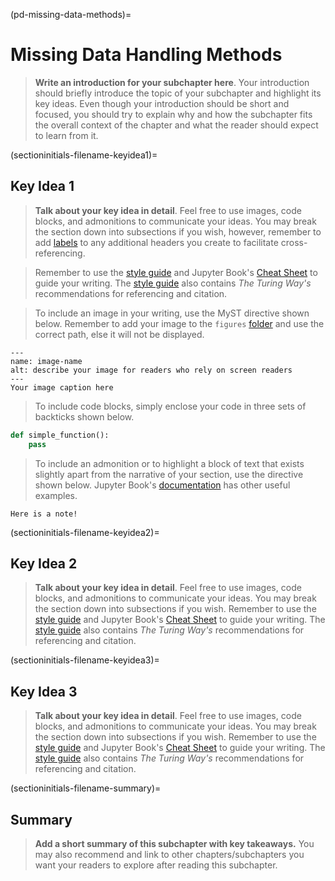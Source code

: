 (pd-missing-data-methods)=
# Missing Data Handling Methods

> **Write an introduction for your subchapter here**.
> Your introduction should briefly introduce the topic of your subchapter and highlight its key ideas.
> Even though your introduction should be short and focused, you should try to explain why and how the subchapter fits the overall context of the chapter and what the reader should expect to learn from it.

<!-- 
> Each of the key ideas you talk about in the introduction should have a section of its own.
> When you mention a key idea in your introduction, remember to cross reference it to the section of your subchapter where you explain it further.
> This will be useful for people who may only want to read specific parts of your content.
> See the [style guide](https://the-turing-way.netlify.app/community-handbook/style/style-crossref.html) for The Turing Way's recommendations on cross referencing.

> In this template, we assume that our subchapter has three key ideas, your subchapter may have more or less than this. 

> It may be beneficial to run your content through a grammar checker (such as Grammarly) to catch grammatical mistakes.
-->

<!-- 
In the label, replace `keyidea1` with a word that best describes the section or key idea you want to explain -->
(sectioninitials-filename-keyidea1)=
## Key Idea 1

> **Talk about your key idea in detail**. Feel free to use images, code blocks, and admonitions to communicate your ideas.
> You may break the section down into subsections if you wish, however, remember to add [labels](https://the-turing-way.netlify.app/community-handbook/style/style-crossref.html) to any additional headers you create to facilitate cross-referencing.

> Remember to use the [style guide](https://the-turing-way.netlify.app/community-handbook/style.html) and Jupyter Book's [Cheat Sheet](https://jupyterbook.org/reference/cheatsheet.html) to guide your writing.
> The [style guide](https://the-turing-way.netlify.app/community-handbook/style/style-citing.html) also contains _The Turing Way's_ recommendations for referencing and citation.

> To include an image in your writing, use the MyST directive shown below. 
> Remember to add your image to the `figures` [folder](https://github.com/the-turing-way/the-turing-way/tree/main/book/website/figures) and use the correct path, else it will not be displayed.

```{figure} ../../figures/image-name.png
---
name: image-name
alt: describe your image for readers who rely on screen readers
---
Your image caption here
```

> To include code blocks, simply enclose your code in three sets of backticks shown below.

```python
def simple_function():
    pass
```

> To include an admonition or to highlight a block of text that exists slightly apart from the narrative of your section, use the directive shown below. Jupyter Book's [documentation](https://jupyterbook.org/content/content-blocks.html#) has other useful examples.

```{note}
Here is a note!
```

<!-- 
In the label, replace `keyidea2` with a word that best describes the section or key idea you want to explain -->
(sectioninitials-filename-keyidea2)=
## Key Idea 2

> **Talk about your key idea in detail**. Feel free to use images, code blocks, and admonitions to communicate your ideas.
> You may break the section down into subsections if you wish.
> Remember to use the [style guide](https://the-turing-way.netlify.app/community-handbook/style.html) and Jupyter Book's [Cheat Sheet](https://jupyterbook.org/reference/cheatsheet.html) to guide your writing.
> The [style guide](https://the-turing-way.netlify.app/community-handbook/style/style-citing.html) also contains _The Turing Way's_ recommendations for referencing and citation.

<!-- 
In the label, replace `keyidea3` with a word that best describes the section or key idea you want to explain -->
(sectioninitials-filename-keyidea3)=
## Key Idea 3

> **Talk about your key idea in detail**. Feel free to use images, code blocks, and admonitions to communicate your ideas.
> You may break the section down into subsections if you wish.
> Remember to use the [style guide](https://the-turing-way.netlify.app/community-handbook/style.html) and Jupyter Book's [Cheat Sheet](https://jupyterbook.org/reference/cheatsheet.html) to guide your writing.
> The [style guide](https://the-turing-way.netlify.app/community-handbook/style/style-citing.html) also contains _The Turing Way's_ recommendations for referencing and citation.

(sectioninitials-filename-summary)=
## Summary

> **Add a short summary of this subchapter with key takeaways.**
> You may also recommend and link to other chapters/subchapters you want your readers to explore after reading this subchapter.


<!-- IMPORTANT!

- Use this template to create your chapter's subchapters.
- Refrain from writing very long subchapters as readers may be unwilling to read them. Rather, you should split long subchapters into smaller subchapters if necessary.



BEFORE YOU GO

- Have a look at the Style Guide and the Maintaining Consistency chapters to ensure that you have followed the relevant recommendations on
  - Avoiding HTML
  - Consecutive headers
  - Labels and cross referencing
  - Using images
  - Latin abbreviations
  - References and citations
  - Title casing
  - Matching headers with reference in table of content

-->
